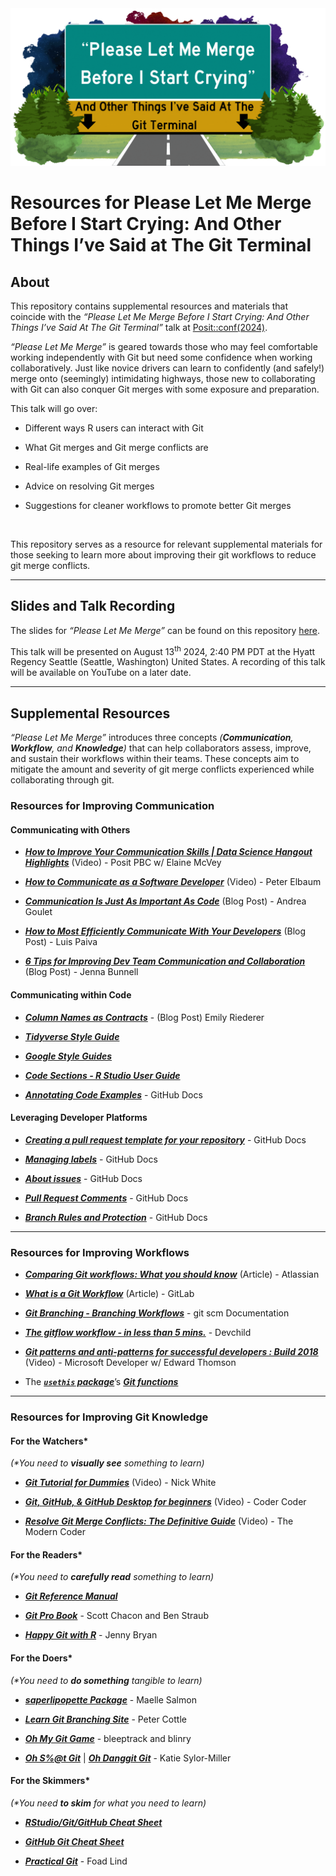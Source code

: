 
<img src="images/plmm-gh-header.gif" alt="Please Let Me Merge Before I Start Crying: And Other Things I&apos;ve Said At The Git Terminal" style="max-width=&apos;100%&apos;"/>

# **Resources for Please Let Me Merge Before I Start Crying: And Other Things I’ve Said at The Git Terminal** <br>

## **About**

This repository contains supplemental resources and materials that
coincide with the *“Please Let Me Merge Before I Start Crying: And Other
Things I’ve Said At The Git Terminal”* talk at
[Posit::conf(2024)](https://reg.conf.posit.co/flow/posit/positconf24/publiccatalog/page/publiccatalog/session/1712003906159001eMTZ).

*“Please Let Me Merge”* is geared towards those who may feel comfortable
working independently with Git but need some confidence when working
collaboratively. Just like novice drivers can learn to confidently (and
safely!) merge onto (seemingly) intimidating highways, those new to
collaborating with Git can also conquer Git merges with some exposure
and preparation.

This talk will go over:

- Different ways R users can interact with Git

- What Git merges and Git merge conflicts are

- Real-life examples of Git merges

- Advice on resolving Git merges

- Suggestions for cleaner workflows to promote better Git merges

<br>

This repository serves as a resource for relevant supplemental materials
for those seeking to learn more about improving their git workflows to
reduce git merge conflicts.

------------------------------------------------------------------------

## **Slides and Talk Recording**

The slides for *“Please Let Me Merge”* can be found on this repository
[here](https://meghansaha.github.io/please_let_me_merge/#/title-slide).

This talk will be presented on August 13<sup>th</sup> 2024, 2:40 PM PDT
at the Hyatt Regency Seattle (Seattle, Washington) United States. A
recording of this talk will be available on YouTube on a later date.

------------------------------------------------------------------------

## **Supplemental Resources**

*“Please Let Me Merge”* introduces three concepts *(**Communication**,
**Workflow**, and **Knowledge**)* that can help collaborators assess,
improve, and sustain their workflows within their teams. These concepts
aim to mitigate the amount and severity of git merge conflicts
experienced while collaborating through git.

### **Resources for Improving Communication**

#### Communicating with Others

- [***How to Improve Your Communication Skills \| Data Science Hangout
  Highlights***](https://www.youtube.com/watch?v=SUZw5GjKNRg) (Video) -
  Posit PBC w/ Elaine McVey

- [***How to Communicate as a Software
  Developer***](https://www.youtube.com/watch?v=lOvEOlCcMBI) (Video) -
  Peter Elbaum

- [***Communication Is Just As Important As
  Code***](https://corgibytes.com/blog/2016/06/06/communication-and-code/)
  (Blog Post) - Andrea Goulet

- [***How to Most Efficiently Communicate With Your
  Developers***](https://www.bairesdev.com/blog/developer-communication/)
  (Blog Post) - Luis Paiva

- [***6 Tips for Improving Dev Team Communication and
  Collaboration***](https://semaphoreci.com/blog/dev-team-communication)
  (Blog Post) - Jenna Bunnell

#### Communicating within Code

- [***Column Names as
  Contracts***](https://www.emilyriederer.com/post/column-name-contracts/) -
  (Blog Post) Emily Riederer

- [***Tidyverse Style Guide***](https://style.tidyverse.org/index.html)

- [***Google Style Guides***](https://google.github.io/styleguide/)

- [***Code Sections - R Studio User
  Guide***](https://docs.posit.co/ide/user/ide/guide/code/code-sections.html)

- [***Annotating Code Examples***](Annotating%20code%20examples) -
  GitHub Docs

#### Leveraging Developer Platforms

- [***Creating a pull request template for your
  repository***](https://docs.github.com/en/communities/using-templates-to-encourage-useful-issues-and-pull-requests/creating-a-pull-request-template-for-your-repository) -
  GitHub Docs

- [***Managing
  labels***](https://docs.github.com/en/issues/using-labels-and-milestones-to-track-work/managing-labels) -
  GitHub Docs

- [***About
  issues***](https://docs.github.com/en/issues/tracking-your-work-with-issues/about-issues) -
  GitHub Docs

- [***Pull Request
  Comments***](https://docs.github.com/en/pull-requests/collaborating-with-pull-requests/reviewing-changes-in-pull-requests/commenting-on-a-pull-request) -
  GitHub Docs

- [***Branch Rules and
  Protection***](https://docs.github.com/en/repositories/configuring-branches-and-merges-in-your-repository/managing-protected-branches/managing-a-branch-protection-rule) -
  GitHub Docs

------------------------------------------------------------------------

### **Resources for Improving Workflows**

- [***Comparing Git workflows: What you should
  know***](https://www.atlassian.com/git/tutorials/comparing-workflows)
  (Article) - Atlassian

- [***What is a Git
  Workflow***](https://about.gitlab.com/topics/version-control/what-is-git-workflow/)
  (Article) - GitLab

- [***Git Branching - Branching
  Workflows***](https://git-scm.com/book/en/v2/Git-Branching-Branching-Workflows) -
  git scm Documentation

- [***The gitflow workflow - in less than 5
  mins.***](https://www.youtube.com/watch?v=1SXpE08hvGs) - Devchild

- [***Git patterns and anti-patterns for successful developers : Build
  2018***](https://www.youtube.com/watch?v=ykZbBD-CmP8) (Video) -
  Microsoft Developer w/ Edward Thomson

- The [***`usethis` package***](https://usethis.r-lib.org/index.html)’s
  [***Git
  functions***](https://usethis.r-lib.org/reference/index.html#git-and-github)

------------------------------------------------------------------------

### **Resources for Improving Git Knowledge**

#### For the Watchers\*

<i>(\*You need to **visually see** something to learn)</i>

- [***Git Tutorial for
  Dummies***](https://www.youtube.com/watch?v=mJ-qvsxPHpY) (Video) -
  Nick White

- [***Git, GitHub, & GitHub Desktop for
  beginners***](https://www.youtube.com/watch?v=8Dd7KRpKeaE) (Video) -
  Coder Coder

- [***Resolve Git Merge Conflicts: The Definitive
  Guide***](https://www.youtube.com/watch?v=Sqsz1-o7nXk) (Video) - The
  Modern Coder

#### For the Readers\*

<i>(\*You need to **carefully read** something to learn)</i>

- [***Git Reference Manual***](https://git-scm.com/docs)

- [***Git Pro Book***](https://git-scm.com/book/en/v2) - Scott Chacon
  and Ben Straub

- [***Happy Git with R***](https://happygitwithr.com/) - Jenny Bryan

#### For the Doers\*

<i>(\*You need to **do something** tangible to learn)</i>

- [***saperlipopette
  Package***](https://maelle.github.io/saperlipopette/index.html) -
  Maelle Salmon

- [***Learn Git Branching Site***](https://learngitbranching.js.org/) -
  Peter Cottle

- [***Oh My Git Game***](https://ohmygit.org/) - bleeptrack and blinry

- [***Oh S%@t Git***](https://ohshitgit.com/) \| [***Oh Danggit
  Git***](https://dangitgit.com/en) - Katie Sylor-Miller

#### For the Skimmers\*

<i>(\*You need **to skim** for what you need to learn)</i>

- [***RStudio/Git/GitHub Cheat
  Sheet***](https://rstudio.github.io/cheatsheets/git-github.pdf)

- [***GitHub Git Cheat
  Sheet***](https://education.github.com/git-cheat-sheet-education.pdf)

- [***Practical Git***](https://practicalgit.com/) - Foad Lind
